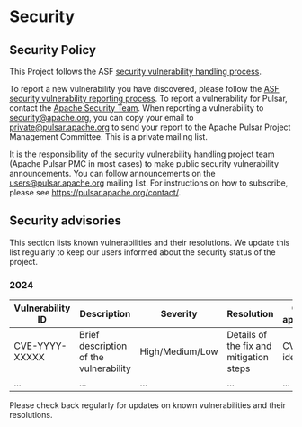 # Security

## Security Policy

This Project follows the ASF [security vulnerability handling process](https://apache.org/security/#vulnerability-handling).

To report a new vulnerability you have discovered, please follow the [ASF security vulnerability reporting process](https://apache.org/security/#reporting-a-vulnerability). To report a vulnerability for Pulsar, contact the [Apache Security Team](https://www.apache.org/security/). When reporting a vulnerability to [security@apache.org](mailto:security@apache.org), you can copy your email to [private@pulsar.apache.org](mailto:private@pulsar.apache.org) to send your report to the Apache Pulsar Project Management Committee. This is a private mailing list.

It is the responsibility of the security vulnerability handling project team (Apache Pulsar PMC in most cases) to make public security vulnerability announcements. You can follow announcements on the [users@pulsar.apache.org](mailto:users@pulsar.apache.org) mailing list. For instructions on how to subscribe, please see https://pulsar.apache.org/contact/.

## Security advisories

This section lists known vulnerabilities and their resolutions. We update this list regularly to keep our users informed about the security status of the project.

### 2024

| Vulnerability ID | Description | Severity | Resolution | CVE (if applicable) |
|-------------------|-------------|----------|------------|----------------------|
| CVE-YYYY-XXXXX    | Brief description of the vulnerability | High/Medium/Low | Details of the fix and mitigation steps | CVE identifier |
| ...               | ...         | ...      | ...        | ...                  |

Please check back regularly for updates on known vulnerabilities and their resolutions.

